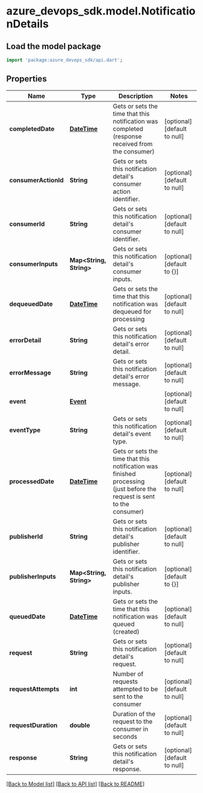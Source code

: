 # azure_devops_sdk.model.NotificationDetails

## Load the model package
```dart
import 'package:azure_devops_sdk/api.dart';
```

## Properties
Name | Type | Description | Notes
------------ | ------------- | ------------- | -------------
**completedDate** | [**DateTime**](DateTime.md) | Gets or sets the time that this notification was completed (response received from the consumer) | [optional] [default to null]
**consumerActionId** | **String** | Gets or sets this notification detail&#39;s consumer action identifier. | [optional] [default to null]
**consumerId** | **String** | Gets or sets this notification detail&#39;s consumer identifier. | [optional] [default to null]
**consumerInputs** | **Map&lt;String, String&gt;** | Gets or sets this notification detail&#39;s consumer inputs. | [optional] [default to {}]
**dequeuedDate** | [**DateTime**](DateTime.md) | Gets or sets the time that this notification was dequeued for processing | [optional] [default to null]
**errorDetail** | **String** | Gets or sets this notification detail&#39;s error detail. | [optional] [default to null]
**errorMessage** | **String** | Gets or sets this notification detail&#39;s error message. | [optional] [default to null]
**event** | [**Event**](Event.md) |  | [optional] [default to null]
**eventType** | **String** | Gets or sets this notification detail&#39;s event type. | [optional] [default to null]
**processedDate** | [**DateTime**](DateTime.md) | Gets or sets the time that this notification was finished processing (just before the request is sent to the consumer) | [optional] [default to null]
**publisherId** | **String** | Gets or sets this notification detail&#39;s publisher identifier. | [optional] [default to null]
**publisherInputs** | **Map&lt;String, String&gt;** | Gets or sets this notification detail&#39;s publisher inputs. | [optional] [default to {}]
**queuedDate** | [**DateTime**](DateTime.md) | Gets or sets the time that this notification was queued (created) | [optional] [default to null]
**request** | **String** | Gets or sets this notification detail&#39;s request. | [optional] [default to null]
**requestAttempts** | **int** | Number of requests attempted to be sent to the consumer | [optional] [default to null]
**requestDuration** | **double** | Duration of the request to the consumer in seconds | [optional] [default to null]
**response** | **String** | Gets or sets this notification detail&#39;s response. | [optional] [default to null]

[[Back to Model list]](../README.md#documentation-for-models) [[Back to API list]](../README.md#documentation-for-api-endpoints) [[Back to README]](../README.md)


